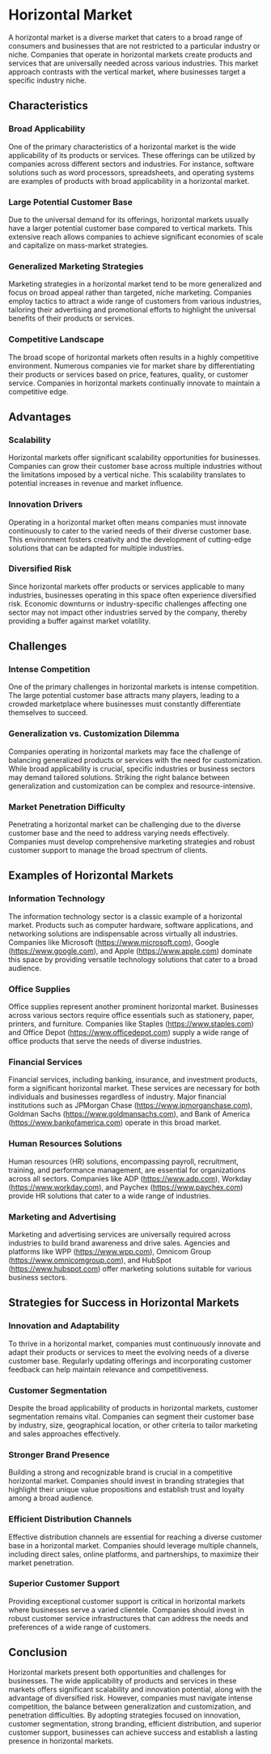 # Horizontal Market

A horizontal market is a diverse market that caters to a broad range of consumers and businesses that are not restricted to a particular industry or niche. Companies that operate in horizontal markets create products and services that are universally needed across various industries. This market approach contrasts with the vertical market, where businesses target a specific industry niche.

## Characteristics

### Broad Applicability
One of the primary characteristics of a horizontal market is the wide applicability of its products or services. These offerings can be utilized by companies across different sectors and industries. For instance, software solutions such as word processors, spreadsheets, and operating systems are examples of products with broad applicability in a horizontal market.

### Large Potential Customer Base
Due to the universal demand for its offerings, horizontal markets usually have a larger potential customer base compared to vertical markets. This extensive reach allows companies to achieve significant economies of scale and capitalize on mass-market strategies.

### Generalized Marketing Strategies
Marketing strategies in a horizontal market tend to be more generalized and focus on broad appeal rather than targeted, niche marketing. Companies employ tactics to attract a wide range of customers from various industries, tailoring their advertising and promotional efforts to highlight the universal benefits of their products or services.

### Competitive Landscape
The broad scope of horizontal markets often results in a highly competitive environment. Numerous companies vie for market share by differentiating their products or services based on price, features, quality, or customer service. Companies in horizontal markets continually innovate to maintain a competitive edge.

## Advantages

### Scalability
Horizontal markets offer significant scalability opportunities for businesses. Companies can grow their customer base across multiple industries without the limitations imposed by a vertical niche. This scalability translates to potential increases in revenue and market influence.

### Innovation Drivers
Operating in a horizontal market often means companies must innovate continuously to cater to the varied needs of their diverse customer base. This environment fosters creativity and the development of cutting-edge solutions that can be adapted for multiple industries.

### Diversified Risk
Since horizontal markets offer products or services applicable to many industries, businesses operating in this space often experience diversified risk. Economic downturns or industry-specific challenges affecting one sector may not impact other industries served by the company, thereby providing a buffer against market volatility.

## Challenges

### Intense Competition
One of the primary challenges in horizontal markets is intense competition. The large potential customer base attracts many players, leading to a crowded marketplace where businesses must constantly differentiate themselves to succeed.

### Generalization vs. Customization Dilemma
Companies operating in horizontal markets may face the challenge of balancing generalized products or services with the need for customization. While broad applicability is crucial, specific industries or business sectors may demand tailored solutions. Striking the right balance between generalization and customization can be complex and resource-intensive.

### Market Penetration Difficulty
Penetrating a horizontal market can be challenging due to the diverse customer base and the need to address varying needs effectively. Companies must develop comprehensive marketing strategies and robust customer support to manage the broad spectrum of clients.

## Examples of Horizontal Markets

### Information Technology
The information technology sector is a classic example of a horizontal market. Products such as computer hardware, software applications, and networking solutions are indispensable across virtually all industries. Companies like Microsoft (https://www.microsoft.com), Google (https://www.google.com), and Apple (https://www.apple.com) dominate this space by providing versatile technology solutions that cater to a broad audience.

### Office Supplies
Office supplies represent another prominent horizontal market. Businesses across various sectors require office essentials such as stationery, paper, printers, and furniture. Companies like Staples (https://www.staples.com) and Office Depot (https://www.officedepot.com) supply a wide range of office products that serve the needs of diverse industries.

### Financial Services
Financial services, including banking, insurance, and investment products, form a significant horizontal market. These services are necessary for both individuals and businesses regardless of industry. Major financial institutions such as JPMorgan Chase (https://www.jpmorganchase.com), Goldman Sachs (https://www.goldmansachs.com), and Bank of America (https://www.bankofamerica.com) operate in this broad market.

### Human Resources Solutions
Human resources (HR) solutions, encompassing payroll, recruitment, training, and performance management, are essential for organizations across all sectors. Companies like ADP (https://www.adp.com), Workday (https://www.workday.com), and Paychex (https://www.paychex.com) provide HR solutions that cater to a wide range of industries.

### Marketing and Advertising
Marketing and advertising services are universally required across industries to build brand awareness and drive sales. Agencies and platforms like WPP (https://www.wpp.com), Omnicom Group (https://www.omnicomgroup.com), and HubSpot (https://www.hubspot.com) offer marketing solutions suitable for various business sectors.

## Strategies for Success in Horizontal Markets

### Innovation and Adaptability
To thrive in a horizontal market, companies must continuously innovate and adapt their products or services to meet the evolving needs of a diverse customer base. Regularly updating offerings and incorporating customer feedback can help maintain relevance and competitiveness.

### Customer Segmentation
Despite the broad applicability of products in horizontal markets, customer segmentation remains vital. Companies can segment their customer base by industry, size, geographical location, or other criteria to tailor marketing and sales approaches effectively.

### Stronger Brand Presence
Building a strong and recognizable brand is crucial in a competitive horizontal market. Companies should invest in branding strategies that highlight their unique value propositions and establish trust and loyalty among a broad audience.

### Efficient Distribution Channels
Effective distribution channels are essential for reaching a diverse customer base in a horizontal market. Companies should leverage multiple channels, including direct sales, online platforms, and partnerships, to maximize their market penetration.

### Superior Customer Support
Providing exceptional customer support is critical in horizontal markets where businesses serve a varied clientele. Companies should invest in robust customer service infrastructures that can address the needs and preferences of a wide range of customers.

## Conclusion

Horizontal markets present both opportunities and challenges for businesses. The wide applicability of products and services in these markets offers significant scalability and innovation potential, along with the advantage of diversified risk. However, companies must navigate intense competition, the balance between generalization and customization, and penetration difficulties. By adopting strategies focused on innovation, customer segmentation, strong branding, efficient distribution, and superior customer support, businesses can achieve success and establish a lasting presence in horizontal markets.
